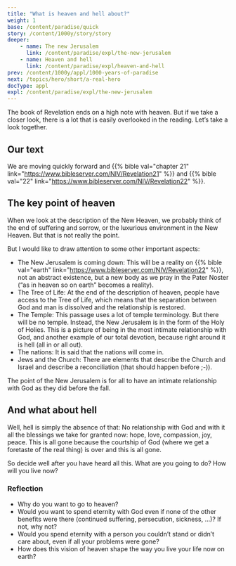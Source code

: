 ```yaml
---
title: "What is heaven and hell about?"
weight: 1
base: /content/paradise/quick
story: /content/1000y/story/story
deeper:
    - name: The new Jerusalem
      link: /content/paradise/expl/the-new-jerusalem
    - name: Heaven and hell
      link: /content/paradise/expl/heaven-and-hell
prev: /content/1000y/appl/1000-years-of-paradise
next: /topics/hero/short/a-real-hero
docType: appl
expl: /content/paradise/expl/the-new-jerusalem
---
```


The book of Revelation ends on a high note with heaven. But if we take a closer look, there is a lot that is easily overlooked in the reading. Let’s take a look together.

## Our text

<a name="6a6c"></a>
We are moving quickly forward and {{% bible val="chapter 21" link="https://www.bibleserver.com/NIV/Revelation21" %}} and {{% bible val="22" link="https://www.bibleserver.com/NIV/Revelation22" %}}.

## The key point of heaven

<a name="2929"></a>
When we look at the description of the New Heaven, we probably think of the end of suffering and sorrow, or the luxurious environment in the New Heaven. But that is not really the point.

But I would like to draw attention to some other important aspects:

- The New Jerusalem is coming down: This will be a reality on {{% bible val="earth" link="https://www.bibleserver.com/NIV/Revelation22" %}}, not an abstract existence, but a new body as we pray in the Pater Noster (“as in heaven so on earth” becomes a reality).
- The Tree of Life: At the end of the description of heaven, people have access to the Tree of Life, which means that the separation between God and man is dissolved and the relationship is restored.
- The Temple: This passage uses a lot of temple terminology. But there will be no temple. Instead, the New Jerusalem is in the form of the Holy of Holies. This is a picture of being in the most intimate relationship with God, and another example of our total devotion, because right around it is hell (all in or all out).
- The nations: It is said that the nations will come in.
- Jews and the Church: There are elements that describe the Church and Israel and describe a reconciliation (that should happen before ;-)).

The point of the New Jerusalem is for all to have an intimate relationship with God as they did before the fall.

## And what about hell

<a name="570f"></a>
Well, hell is simply the absence of that: No relationship with God and with it all the blessings we take for granted now: hope, love, compassion, joy, peace. This is all gone because the courtship of God (where we get a foretaste of the real thing) is over and this is all gone.

So decide well after you have heard all this. What are you going to do? How will you live now?

### Reflection

<a name="27f7"></a>
- Why do you want to go to heaven?
- Would you want to spend eternity with God even if none of the other benefits were there (continued suffering, persecution, sickness, …)? If not, why not?
- Would you spend eternity with a person you couldn’t stand or didn’t care about, even if all your problems were gone?
- How does this vision of heaven shape the way you live your life now on earth?
